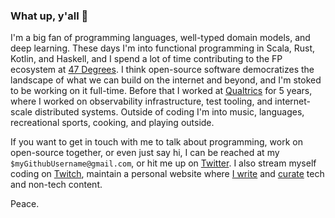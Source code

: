 ### What up, y'all 👋

I'm a big fan of programming languages, well-typed domain models, and deep learning.  These days I'm into functional programming in Scala, Rust, Kotlin, and Haskell, and I spend a lot of time contributing to the FP ecosystem at [47 Degrees](https://47degrees.github.io/org/).  I think open-source software democratizes the landscape of what we can build on the internet and beyond, and I'm stoked to be working on it full-time.  Before that I worked at [Qualtrics](https://www.qualtrics.com/qualtrics-life/why-qualtrics-dylan-martin-software-engineer-seattle-wa/) for 5 years, where I worked on observability infrastructure, test tooling, and internet-scale distributed systems.  Outside of coding I'm into music, languages, recreational sports, cooking, and playing outside.

If you want to get in touch with me to talk about programming, work on open-source together, or even just say hi, I can be reached at my `$myGithubUsername@gmail.com`, or hit me up on [Twitter](https://twitter.com/dmarticus/).  I also stream myself coding on [Twitch](https://www.twitch.tv/dmarticus), maintain a personal website where [I write](https://dylanamartin.com/blog.html) and [curate](https://dylanamartin.com/reading.html) tech and non-tech content.  

Peace.
<!--
**dmarticus/dmarticus** is a ✨ _special_ ✨ repository because its `README.md` (this file) appears on your GitHub profile.

Here are some ideas to get you started:

- 🔭 I’m currently working on ...
- 🌱 I’m currently learning ...
- 👯 I’m looking to collaborate on ...
- 🤔 I’m looking for help with ...
- 💬 Ask me about ...
- 📫 How to reach me: ...
- 😄 Pronouns: ...
- ⚡ Fun fact: ...
-->
